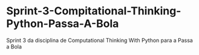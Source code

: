 # Sprint-3-Compitational-Thinking-Python-Passa-A-Bola
Sprint 3 da disciplina de Computational Thinking With Python para a Passa a Bola
